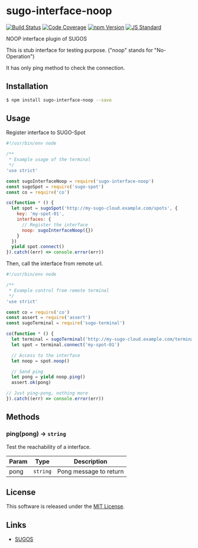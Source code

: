 sugo-interface-noop
==========

<!---
This file is generated by ape-tmpl. Do not update manually.
--->

<!-- Badge Start -->
<a name="badges"></a>

[![Build Status][bd_travis_com_shield_url]][bd_travis_com_url]
[![Code Coverage][bd_codeclimate_coverage_shield_url]][bd_codeclimate_url]
[![npm Version][bd_npm_shield_url]][bd_npm_url]
[![JS Standard][bd_standard_shield_url]][bd_standard_url]

[bd_repo_url]: https://github.com/realglobe-Inc/sugo-interface-noop
[bd_travis_url]: http://travis-ci.org/realglobe-Inc/sugo-interface-noop
[bd_travis_shield_url]: http://img.shields.io/travis/realglobe-Inc/sugo-interface-noop.svg?style=flat
[bd_travis_com_url]: http://travis-ci.com/realglobe-Inc/sugo-interface-noop
[bd_travis_com_shield_url]: https://api.travis-ci.com/realglobe-Inc/sugo-interface-noop.svg?token=aeFzCpBZebyaRijpCFmm
[bd_license_url]: https://github.com/realglobe-Inc/sugo-interface-noop/blob/master/LICENSE
[bd_codeclimate_url]: http://codeclimate.com/github/realglobe-Inc/sugo-interface-noop
[bd_codeclimate_shield_url]: http://img.shields.io/codeclimate/github/realglobe-Inc/sugo-interface-noop.svg?style=flat
[bd_codeclimate_coverage_shield_url]: http://img.shields.io/codeclimate/coverage/github/realglobe-Inc/sugo-interface-noop.svg?style=flat
[bd_gemnasium_url]: https://gemnasium.com/realglobe-Inc/sugo-interface-noop
[bd_gemnasium_shield_url]: https://gemnasium.com/realglobe-Inc/sugo-interface-noop.svg
[bd_npm_url]: http://www.npmjs.org/package/sugo-interface-noop
[bd_npm_shield_url]: http://img.shields.io/npm/v/sugo-interface-noop.svg?style=flat
[bd_standard_url]: http://standardjs.com/
[bd_standard_shield_url]: https://img.shields.io/badge/code%20style-standard-brightgreen.svg

<!-- Badge End -->


<!-- Description Start -->
<a name="description"></a>

NOOP interface plugin of SUGOS

<!-- Description End -->


<!-- Overview Start -->
<a name="overview"></a>


This is stub interface for testing purpose. ("noop" stands for "No-Operation") 

It has only ping method to check the connection.


<!-- Overview End -->


<!-- Sections Start -->
<a name="sections"></a>

<!-- Section from "doc/guides/01.Installation.md.hbs" Start -->

<a name="section-doc-guides-01-installation-md"></a>
Installation
-----

```bash
$ npm install sugo-interface-noop --save
```


<!-- Section from "doc/guides/01.Installation.md.hbs" End -->

<!-- Section from "doc/guides/02.Usage.md.hbs" Start -->

<a name="section-doc-guides-02-usage-md"></a>
Usage
---------

Register interface to SUGO-Spot

```javascript
#!/usr/bin/env node

/**
 * Example usage of the terminal
 */
'use strict'

const sugoInterfaceNoop = require('sugo-interface-noop')
const sugoSpot = require('sugo-spot')
const co = require('co')

co(function * () {
  let spot = sugoSpot('http://my-sugo-cloud.example.com/spots', {
    key: 'my-spot-01',
    interfaces: {
      // Register the interface
      noop: sugoInterfaceNoop({})
    }
  })
  yield spot.connect()
}).catch((err) => console.error(err))

```

Then, call the interface from remote url.

```javascript
#!/usr/bin/env node

/**
 * Example control from remote terminal
 */
'use strict'

const co = require('co')
const assert = require('assert')
const sugoTerminal = require('sugo-terminal')

co(function * () {
  let terminal = sugoTerminal('http://my-sugo-cloud.example.com/terminals', {})
  let spot = terminal.connect('my-spot-01')

  // Access to the interface
  let noop = spot.noop()

  // Send ping
  let pong = yield noop.ping()
  assert.ok(pong)

// Just ping-pong, nothing more
}).catch((err) => console.error(err))

```

<!-- Section from "doc/guides/02.Usage.md.hbs" End -->

<!-- Section from "doc/guides/03.Methods.md.hbs" Start -->

<a name="section-doc-guides-03-methods-md"></a>
Methods
---------

<a name="ping"></a>
### ping(pong) -> <code>string</code>

Test the reachability of a interface.

| Param | Type | Description |
| ----- | ---- | ----------- |
| pong  | <code>string</code> | Pong message to return |


<!-- Section from "doc/guides/03.Methods.md.hbs" End -->


<!-- Sections Start -->


<!-- LICENSE Start -->
<a name="license"></a>

License
-------
This software is released under the [MIT License](https://github.com/realglobe-Inc/sugo-interface-noop/blob/master/LICENSE).

<!-- LICENSE End -->


<!-- Links Start -->
<a name="links"></a>

Links
------

+ [SUGOS](https://github.com/realglobe-Inc/sugos)

<!-- Links End -->
